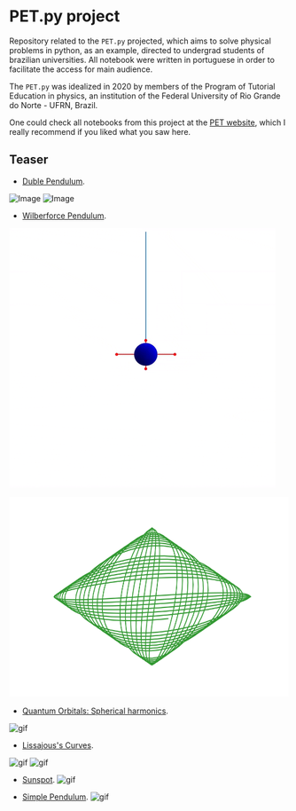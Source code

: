 # **PET.py** project

Repository related to the `PET.py` projected, which aims to solve physical problems in python, as an example, directed to undergrad students of brazilian universities. All notebook were written in portuguese in order to facilitate the access for main audience. 

The `PET.py` was idealized in 2020 by members of the Program of Tutorial Education in physics, an institution of the Federal University of Rio Grande do Norte - UFRN, Brazil. 

One could check all notebooks from this project at the [PET website](https://petfisica.home.blog/pet-py/), which I really recommend if you liked what you saw here.

## Teaser

- [Duble Pendulum](https://github.com/GabrielZuza/PET/blob/master/Duble_Pendulum.ipynb).

![Image](https://github.com/GabrielZuza/PET/blob/master/Plots/Duble/Plot5.gif)
![Image](https://github.com/GabrielZuza/PET/blob/master/Plots/Duble/Plot4.gif)

- [Wilberforce Pendulum](https://github.com/GabrielZuza/PET/blob/master/Wilberforce_Pendulum.ipynb).

![Image](https://github.com/GabrielZuza/PET/blob/master/Plots/Wilberforce_pendulum.gif)

<img src="https://github.com/GabrielZuza/PET/blob/master/Plots/Wilberforce2.png" data-canonical-src="https://github.com/GabrielZuza/PET/blob/master/Plots/Wilberforce2.png" width="640" height="360" />

- [Quantum Orbitals: Spherical harmonics](https://github.com/GabrielZuza/PET/blob/master/Quantum_Orbitals_Spherical_harmonics.ipynb).

![gif](https://github.com/GabrielZuza/PET/blob/master/Plots/Orbitals.gif)

- [Lissajous's Curves](https://github.com/GabrielZuza/PET/blob/master/Curva_de_lissajous.ipynb).

![gif](https://github.com/GabrielZuza/PET/blob/master/Plots/Lissajous_GIF.gif)
![gif](https://github.com/GabrielZuza/PET/blob/master/Plots/Lissajous.png)


- [Sunspot](https://github.com/GabrielZuza/PET/blob/master/Sunspots.ipynb).
![gif](https://github.com/GabrielZuza/PET/blob/master/Plots/Sunspots.png)

- [Simple Pendulum](https://github.com/GabrielZuza/PET/blob/master/Pendulo_Simples.ipynb).
![gif](https://github.com/GabrielZuza/PET/blob/master/Plots/simple_pend.png)


